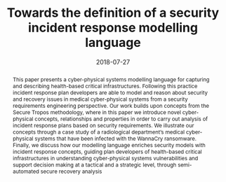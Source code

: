 ---
title: "Towards the definition of a security incident response modelling language"
abstract: "This paper presents a cyber-physical systems modelling language for capturing and describing health-based critical infrastructures. Following this practice incident response plan developers are able to model and reason about security and recovery issues in medical cyber-physical systems from a security requirements engineering perspective. Our work builds upon concepts from the Secure Tropos methodology, where in this paper we introduce novel cyber-physical concepts, relationships and properties in order to carry out analysis of incident response plans based on security requirements. We illustrate our concepts through a case study of a radiological department’s medical cyber-physical systems that have been infected with the WannaCry ransomware. Finally, we discuss how our modelling language enriches security models with incident response concepts, guiding plan developers of health-based critical infrastructures in understanding cyber-physical systems vulnerabilities and support decision making at a tactical and a strategic level, through semi-automated secure recovery analysis"
collection: publications
permalink: /publication/athinaiou2018towards
date: 2018-07-27
venue: '2018 International Conference on Trust and Privacy in Digital Business'
link: 'https://link.springer.com/chapter/10.1007%2F978-3-319-98385-1_14'
citation: 'Myrsini Athinaiou, Haralambos Mouratidis, Theo Fotis, Michalis Pavlidis, Emmanouil Panaousis (2018). &quot;Towards the definition of a security incident response modelling language.&quot; <i>TrustBus 2018</i>.'
---